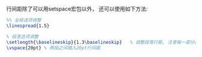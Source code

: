 
行间距除了可以用setspace宏包以外， 还可以使用如下方法:

```tex
%% 全局选项调整 
\linespread{1.5}

% 段落选项调整
\setlength{\baselineskip}{1.3\baselineskip}   % 调整段落行距, 注意每一部分都要加\\
\vspace{20pt} % 两段之间插入20pt行间距
```


